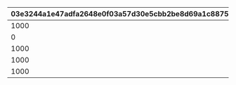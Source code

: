 |03e3244a1e47adfa2648e0f03a57d30e5cbb2be8d69a1c88755ff051ad4bb684|80a3c4fcfa8cd08feb3d698b4e93caebe0305257e02169e66866e3de9f603c21|0ba952c29a71acadbc94a273d83c80e555972fcb18d484da028554af0d376464|26ebd83df9449466c821a403efcc77fc37d562305c7f5760b858edf34eea6d90|07c1788f1d7c81336c7e6d06929c8b79b6f4c501cac5d52c0b2b71eaae337289|7403b2319d6547061f99a951fec88390c8942887ca67ae9b106a24d069bff146|
| --- | --- | --- | --- | --- | --- |
|1000|500|2500|1|0|5000|
|0|0|0|8000|0|0|
|1000|500|10000|8010|0|30000|
|1000|500|10000|8020|0|40000|
|1000|500|10000|8030|0|20000|
